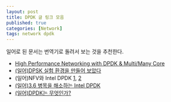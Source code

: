 ```yaml
---
layout: post
title: DPDK 글 링크 모음
published: true
categories: [Network]
tags: network dpdk
---
```

일어로 된 문서는 번역기로 돌려서 보는 것을 추천한다.  
  
- [High Performance Networking with DPDK & Multi/Many Core](http://www.slideshare.net/slankdev/high-performance-networking-with-dpdk-multimany-core )
- [(일어)DPSK 실험 환경을 만들어 보았다](https://docs.google.com/presentation/d/1CLDETBYz4sC_mRwpzw6X9uAuAS1srxotgbbcp7KSwrQ/mobilepresent?pli=1&slide=id.p )
- (일어)NFV와 Intel DPDK [1](http://www.school.ctc-g.co.jp/columns/nakai/nakai53.html ), [2](http://www.school.ctc-g.co.jp/columns/nakai/nakai54.html )
- [(일어)3.6 병목을 해소하는 Intel DPDK](http://www.iij.ad.jp/company/development/report/iir/025/03_06.html )
- [(일어)DPDK는 무엇인가?](http://rack.connpass.com/event/10984/ )
